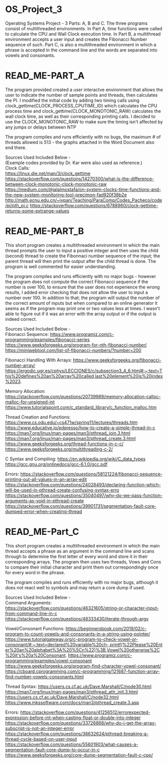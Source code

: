 # OS_Project_3
Operating Systems Project - 3 Parts: A, B and C. The three programs consist of multithreaded environments. In Part A, time functions were called to calculate the CPU and Wall Clock execution time. In Part B, a multithread environment accepts a user input and creates the Fibonacci Number sequence of such. Part C, is also a multithreaded environment in which a phrase is accepted in the command line and the words are separated into vowels and consonants. 

# READ_ME-PART_A
The program provided created a user interactve environment that allows the user to indicate the number of sample points and threads, then calculates the PI. I modified
the initial code by adding two timing calls using clock_gettime(CLOCK_PROCESS_CPUTIME_ID) which calculates the CPU process time and clock_gettime(CLOCK_MONOTONIC_RAW) calculates the wall clock time, as well as their corresponding printing calls. I decided to use the CLOCK_MONOTONIC_RAW to make sure the timing isn't affected by any jumps or delays between NTP

The program compiles and runs efficiently with no bugs, the maximum # of threads allowed is 513 - the graphs attached in the Word Document also end there.

Sources Used Included Below -  
(Example codes provided by Dr. Kar were also used as reference.)  
Clock Calls:  
https://linux.die.net/man/3/clock_gettime
https://stackoverflow.com/questions/14270300/what-is-the-difference-between-clock-monotonic-clock-monotonic-raw
https://medium.com/@jalalmostafa/on-system-clocks-time-functions-and-the-new-system-monitoring-tool-precimon-fad920f38b2e
http://math.ecnu.edu.cn/~jypan/Teaching/ParaComp/Codes_Pacheco/code/pi/pth_pi.c
https://stackoverflow.com/questions/6788960/clock-gettime-returns-some-extrange-values

# READ_ME-PART_B
This short program creates a multithreaded environment in which the main thread prompts the user to input a positive integer and then uses the child (second) thread
to create the Fibonnaci number sequence of the input; the parent thread will then print the output after the child thread is done. The program is well commented
for easier understanding.

The program compiles and runs efficiently with no major bugs - however the program does not compute the correct Fibonacci sequence if the number is over 
100, to ensure that the user does not experience the wrong results, I added error checking that does not allow the user to input a number over 100.
In addition to that; the program will output the number of the correct amount of inputs but when compared to an online generator it seems as if the program may print
one or two values less at times. I wasn't able to figure out if it was an error with the array output or if the output is indeed correct.

Sources Used Included Below -  
Fibonacci Sequence:
https://www.programiz.com/c-programming/examples/fibonacci-series
https://www.geeksforgeeks.org/program-for-nth-fibonacci-number/
https://miniwebtool.com/list-of-fibonacci-numbers/?number=200

Fibonacci Handling With Arrays:
https://www.geeksforgeeks.org/fibonacci-number-array/
https://ergodic.ugr.es/cphys/LECCIONES/c/subsection3_4_6.html#:~:text=This%20defines%20an%20array%20called,last%20element%20is%20index%2023.

Memory Allocation:
https://stackoverflow.com/questions/20739989/memory-allocation-calloc-malloc-for-unsigned-int
https://www.tutorialspoint.com/c_standard_library/c_function_malloc.htm

Thread Creation and Functions:
https://www.cs.odu.edu/~cs471w/spring11/lectures/threads.htm
https://www.educative.io/edpresso/how-to-create-a-simple-thread-in-c
https://man7.org/linux/man-pages/man3/pthread_join.3.html
https://man7.org/linux/man-pages/man3/pthread_create.3.html
https://www.geeksforgeeks.org/thread-functions-in-c-c/
https://www.geeksforgeeks.org/multithreading-c-2/

C Syntax and Compiling:
https://en.wikipedia.org/wiki/C_data_types
https://gcc.gnu.org/onlinedocs/gcc-6.1.0/gcc.pdf

Errors:
https://stackoverflow.com/questions/58121224/fibonacci-sequence-printing-out-all-values-in-an-array-edit
https://stackoverflow.com/questions/24028493/declaring-function-which-will-be-used-in-pthread-create-confusing-syntax-erro
https://stackoverflow.com/questions/35040497/why-do-we-pass-function-arguments-as-void-in-pthread-create
https://stackoverflow.com/questions/39901731/segmentation-fault-core-dumped-error-when-creating-thread

# READ_ME-Part_C
This short program creates a multithreaded environment in which the main thread accepts a phrase as an argument in the command line and scans through to 
determine the first letter of every word and store it in their corresponding arrays. The program then uses two threads, Vows and Cons to compare their initial character 
and print them out correspondingly once for every word in the phrase.

The program compiles and runs efficiently with no major bugs, although it does not react well to symbols and may return a core dump if used.

Sources Used Included Below -  
Command Arguments:
https://stackoverflow.com/questions/46321605/string-or-character-input-from-command-line-in-c
https://stackoverflow.com/questions/48333430/iterate-through-argv

Vowel/Consonant Functions:
https://beginnersbook.com/2019/02/c-program-to-count-vowels-and-consonants-in-a-string-using-pointer/
https://www.tutorialgateway.org/c-program-to-check-vowel-or-consonant/#:~:text=declared%20variable%20ch-,printf(%22Please%20Enter%20an%20alphabet%3A%20%5Cn%22)%3B,Vowel%20otherwise%2C%20it's%20a%20Consonant.
https://www.programiz.com/c-programming/examples/vowel-consonant
https://www.geeksforgeeks.org/program-find-character-vowel-consonant/
https://cboard.cprogramming.com/c-programming/121687-function-array-find-number-vowels-consonants.html

Thread Syntax:
https://users.cs.cf.ac.uk/Dave.Marshall/C/node30.html
https://man7.org/linux/man-pages/man3/pthread_attr_init.3.html
https://users.cs.cf.ac.uk/Dave.Marshall/C/node32.html
https://www.mkssoftware.com/docs/man3/pthread_create.3.asp

Errors:
https://stackoverflow.com/questions/41256512/errorexpected-expression-before-int-when-casting-float-or-double-into-integer
https://stackoverflow.com/questions/33726868/why-do-i-get-the-array-subscript-is-not-an-integer-error
https://stackoverflow.com/questions/36632624/pthread-breaking-a-thread-cycle-based-on-user-input
https://stackoverflow.com/questions/55601903/what-causes-a-segmentation-fault-core-dump-to-occur-in-c
https://www.geeksforgeeks.org/core-dump-segmentation-fault-c-cpp/

